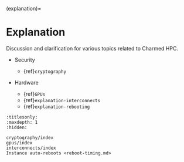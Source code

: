 (explanation)=
# Explanation

Discussion and clarification for various topics related to Charmed HPC.

- Security
    - {ref}`cryptography`

- Hardware
    - {ref}`GPUs`
    - {ref}`explanation-interconnects`
    - {ref}`explanation-rebooting`

```{toctree}
:titlesonly:
:maxdepth: 1
:hidden:

cryptography/index
gpus/index
interconnects/index
Instance auto-reboots <reboot-timing.md>
```
